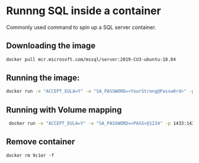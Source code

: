 
# Runnng SQL inside a container

Commonly used command to spin up a SQL  server container.

## Downloading the image

```bash
docker pull mcr.microsoft.com/mssql/server:2019-CU3-ubuntu-18.04
```

## Running the image:

```bash
docker run -e "ACCEPT_EULA=Y" -e "SA_PASSWORD=<YourStrong@Passw0rd>" -p 1433:1433 --name sql1 -d mcr.microsoft.com/mssql/server:2019-CU3-ubuntu-18.04
```


## Running with Volume mapping

```bash
 docker run -e "ACCEPT_EULA=Y" -e "SA_PASSWORD=<PASS>@1234" -p 1433:1433 --name sql1 -v C:/GitHub/MoimHossain/sql-containers/sql-data/data:/var/opt/mssql/data -v C:/GitHub/MoimHossain/sql-containers/sql-data/log:/var/opt/mssql/log -v C:/GitHub/MoimHossain/sql-containers/sql-data/secrets:/var/opt/mssql/secrets -d mcr.microsoft.com/mssql/server:2019-CU3-ubuntu-18.04
```


## Remove container

```
docker rm 9c1er -f
```